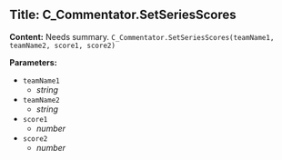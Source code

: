 ## Title: C_Commentator.SetSeriesScores

**Content:**
Needs summary.
`C_Commentator.SetSeriesScores(teamName1, teamName2, score1, score2)`

**Parameters:**
- `teamName1`
  - *string*
- `teamName2`
  - *string*
- `score1`
  - *number*
- `score2`
  - *number*